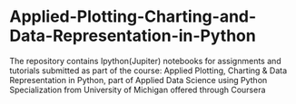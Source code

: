 # Applied-Plotting-Charting-and-Data-Representation-in-Python
The repository contains Ipython(Jupiter) notebooks for assignments and tutorials submitted as part of the course: Applied Plotting, Charting &amp; Data Representation in Python, part of Applied Data Science using Python Specialization from University of Michigan offered through Coursera
